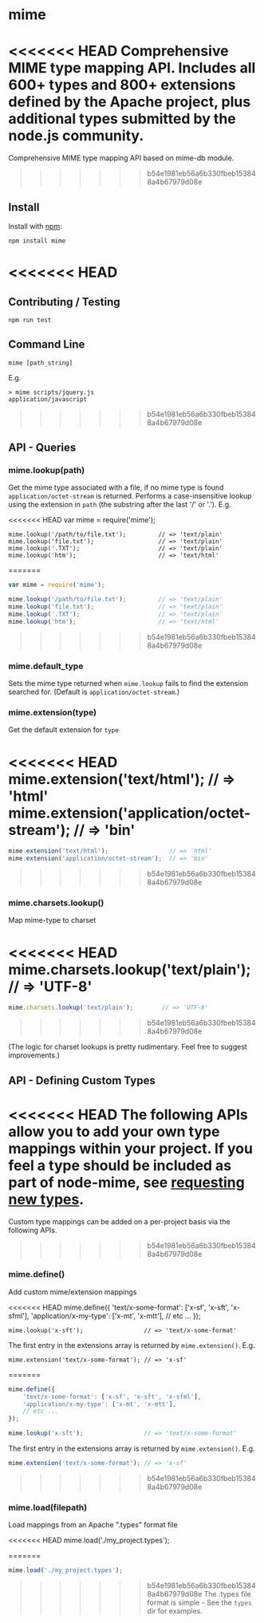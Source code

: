 # mime

<<<<<<< HEAD
Comprehensive MIME type mapping API. Includes all 600+ types and 800+ extensions defined by the Apache project, plus additional types submitted by the node.js community.
=======
Comprehensive MIME type mapping API based on mime-db module.
>>>>>>> b54e1981eb56a6b330fbeb153848a4b67979d08e

## Install

Install with [npm](http://github.com/isaacs/npm):

    npm install mime

<<<<<<< HEAD
=======
## Contributing / Testing

    npm run test

## Command Line

    mime [path_string]

E.g.

    > mime scripts/jquery.js
    application/javascript

>>>>>>> b54e1981eb56a6b330fbeb153848a4b67979d08e
## API - Queries

### mime.lookup(path)
Get the mime type associated with a file, if no mime type is found `application/octet-stream` is returned. Performs a case-insensitive lookup using the extension in `path` (the substring after the last '/' or '.').  E.g.

<<<<<<< HEAD
    var mime = require('mime');

    mime.lookup('/path/to/file.txt');         // => 'text/plain'
    mime.lookup('file.txt');                  // => 'text/plain'
    mime.lookup('.TXT');                      // => 'text/plain'
    mime.lookup('htm');                       // => 'text/html'
=======
```js
var mime = require('mime');

mime.lookup('/path/to/file.txt');         // => 'text/plain'
mime.lookup('file.txt');                  // => 'text/plain'
mime.lookup('.TXT');                      // => 'text/plain'
mime.lookup('htm');                       // => 'text/html'
```
>>>>>>> b54e1981eb56a6b330fbeb153848a4b67979d08e

### mime.default_type
Sets the mime type returned when `mime.lookup` fails to find the extension searched for. (Default is `application/octet-stream`.)

### mime.extension(type)
Get the default extension for `type`

<<<<<<< HEAD
    mime.extension('text/html');                 // => 'html'
    mime.extension('application/octet-stream');  // => 'bin'
=======
```js
mime.extension('text/html');                 // => 'html'
mime.extension('application/octet-stream');  // => 'bin'
```
>>>>>>> b54e1981eb56a6b330fbeb153848a4b67979d08e

### mime.charsets.lookup()

Map mime-type to charset

<<<<<<< HEAD
    mime.charsets.lookup('text/plain');        // => 'UTF-8'
=======
```js
mime.charsets.lookup('text/plain');        // => 'UTF-8'
```
>>>>>>> b54e1981eb56a6b330fbeb153848a4b67979d08e

(The logic for charset lookups is pretty rudimentary.  Feel free to suggest improvements.)

## API - Defining Custom Types

<<<<<<< HEAD
The following APIs allow you to add your own type mappings within your project.  If you feel a type should be included as part of node-mime, see [requesting new types](https://github.com/broofa/node-mime/wiki/Requesting-New-Types).
=======
Custom type mappings can be added on a per-project basis via the following APIs.
>>>>>>> b54e1981eb56a6b330fbeb153848a4b67979d08e

### mime.define()

Add custom mime/extension mappings

<<<<<<< HEAD
    mime.define({
        'text/x-some-format': ['x-sf', 'x-sft', 'x-sfml'],
        'application/x-my-type': ['x-mt', 'x-mtt'],
        // etc ...
    });

    mime.lookup('x-sft');                 // => 'text/x-some-format'

The first entry in the extensions array is returned by `mime.extension()`. E.g.

    mime.extension('text/x-some-format'); // => 'x-sf'
=======
```js
mime.define({
    'text/x-some-format': ['x-sf', 'x-sft', 'x-sfml'],
    'application/x-my-type': ['x-mt', 'x-mtt'],
    // etc ...
});

mime.lookup('x-sft');                 // => 'text/x-some-format'
```

The first entry in the extensions array is returned by `mime.extension()`. E.g.

```js
mime.extension('text/x-some-format'); // => 'x-sf'
```
>>>>>>> b54e1981eb56a6b330fbeb153848a4b67979d08e

### mime.load(filepath)

Load mappings from an Apache ".types" format file

<<<<<<< HEAD
    mime.load('./my_project.types');

=======
```js
mime.load('./my_project.types');
```
>>>>>>> b54e1981eb56a6b330fbeb153848a4b67979d08e
The .types file format is simple -  See the `types` dir for examples.
